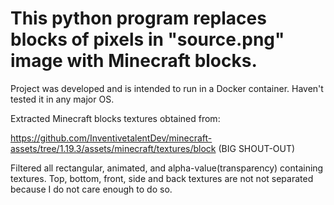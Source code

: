 # This python program replaces blocks of pixels in "source.png" image with Minecraft blocks.
Project was developed and is intended to run in a Docker container. Haven't tested it in any major OS.

Extracted Minecraft blocks textures obtained from:

https://github.com/InventivetalentDev/minecraft-assets/tree/1.19.3/assets/minecraft/textures/block
(BIG SHOUT-OUT)


Filtered all rectangular, animated, and alpha-value(transparency) containing textures.
Top, bottom, front, side and back textures are not not separated because I do not care enough to do so.
